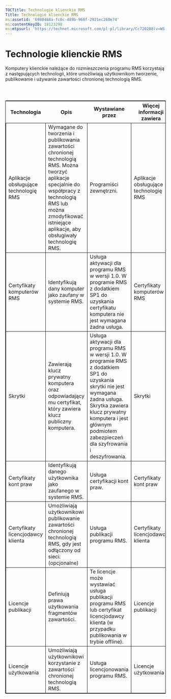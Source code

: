 ```yaml
---
TOCTitle: Technologie klienckie RMS
Title: Technologie klienckie RMS
ms:assetid: '6980468a-fc8c-489b-966f-2921ec268e74'
ms:contentKeyID: 18123298
ms:mtpsurl: 'https://technet.microsoft.com/pl-pl/library/Cc720288(v=WS.10)'
---
```


Technologie klienckie RMS
=========================

Komputery klienckie należące do rozmieszczenia programu RMS korzystają z następujących technologii, które umożliwiają użytkownikom tworzenie, publikowanie i używanie zawartości chronionej technologią RMS.

###  

 
<table style="border:1px solid black;">
<colgroup>
<col width="25%" />
<col width="25%" />
<col width="25%" />
<col width="25%" />
</colgroup>
<thead>
<tr class="header">
<th>Technologia</th>
<th>Opis</th>
<th>Wystawiane przez</th>
<th>Więcej informacji zawiera</th>
</tr>
</thead>
<tbody>
<tr class="odd">
<td style="border:1px solid black;">Aplikacje obsługujące technologię RMS</td>
<td style="border:1px solid black;">Wymagane do tworzenia i publikowania zawartości chronionej technologią RMS. Można tworzyć aplikacje specjalnie do współpracy z technologią RMS lub można zmodyfikować istniejące aplikacje, aby obsługiwały technologię RMS.</td>
<td style="border:1px solid black;">Programiści zewnętrzni.</td>
<td style="border:1px solid black;">Aplikacje obsługujące technologię RMS</td>
</tr>
<tr class="even">
<td style="border:1px solid black;">Certyfikaty komputerów RMS</td>
<td style="border:1px solid black;">Identyfikują dany komputer jako zaufany w systemie RMS.</td>
<td style="border:1px solid black;">Usługa aktywacji dla programu RMS w wersji 1.0. W programie RMS z dodatkiem SP1 do uzyskania certyfikatu komputera nie jest wymagana żadna usługa.</td>
<td style="border:1px solid black;">Certyfikaty komputerów RMS</td>
</tr>
<tr class="odd">
<td style="border:1px solid black;">Skrytki</td>
<td style="border:1px solid black;">Zawierają klucz prywatny komputera oraz odpowiadający mu certyfikat, który zawiera klucz publiczny komputera.</td>
<td style="border:1px solid black;">Usługa aktywacji dla programu RMS w wersji 1.0. W programie RMS z dodatkiem SP1 do uzyskania skrytki nie jest wymagana żadna usługa. Skrytka zawiera klucz prywatny komputera i jest głównym podmiotem zabezpieczeń dla szyfrowania i deszyfrowania.</td>
<td style="border:1px solid black;">Skrytki</td>
</tr>
<tr class="even">
<td style="border:1px solid black;">Certyfikaty kont praw</td>
<td style="border:1px solid black;">Identyfikują danego użytkownika jako zaufanego w systemie RMS.</td>
<td style="border:1px solid black;">Usługa certyfikacji kont praw.</td>
<td style="border:1px solid black;">Certyfikaty kont praw</td>
</tr>
<tr class="odd">
<td style="border:1px solid black;">Certyfikaty licencjodawcy klienta</td>
<td style="border:1px solid black;">Umożliwiają użytkownikowi publikowanie zawartości chronionej technologią RMS, gdy jest odłączony od sieci.
(opcjonalne)</td>
<td style="border:1px solid black;">Usługa publikacji programu RMS.</td>
<td style="border:1px solid black;">Certyfikaty licencjodawcy klienta</td>
</tr>
<tr class="even">
<td style="border:1px solid black;">Licencje publikacji</td>
<td style="border:1px solid black;">Definiują prawa użytkowania fragmentów zawartości.</td>
<td style="border:1px solid black;">Te licencje może wystawiać usługa publikacji programu RMS lub certyfikat licencjodawcy klienta (w przypadku publikowania w trybie offline).</td>
<td style="border:1px solid black;">Licencje publikacji</td>
</tr>
<tr class="odd">
<td style="border:1px solid black;">Licencje użytkowania</td>
<td style="border:1px solid black;">Umożliwiają użytkownikowi korzystanie z zawartości chronionej technologią RMS.</td>
<td style="border:1px solid black;">Usługa licencjonowania programu RMS.</td>
<td style="border:1px solid black;">Licencje użytkowania</td>
</tr>
</tbody>
</table>
